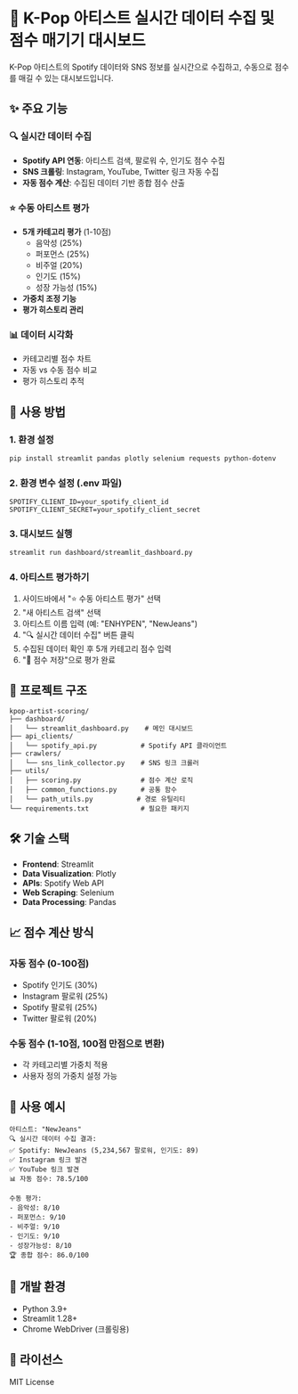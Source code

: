 # 🎵 K-Pop 아티스트 실시간 데이터 수집 및 점수 매기기 대시보드

K-Pop 아티스트의 Spotify 데이터와 SNS 정보를 실시간으로 수집하고, 수동으로 점수를 매길 수 있는 대시보드입니다.

## ✨ 주요 기능

### 🔍 실시간 데이터 수집
- **Spotify API 연동**: 아티스트 검색, 팔로워 수, 인기도 점수 수집
- **SNS 크롤링**: Instagram, YouTube, Twitter 링크 자동 수집
- **자동 점수 계산**: 수집된 데이터 기반 종합 점수 산출

### ⭐ 수동 아티스트 평가
- **5개 카테고리 평가** (1-10점)
  - 음악성 (25%)
  - 퍼포먼스 (25%)
  - 비주얼 (20%)
  - 인기도 (15%)
  - 성장 가능성 (15%)
- **가중치 조정 기능**
- **평가 히스토리 관리**

### 📊 데이터 시각화
- 카테고리별 점수 차트
- 자동 vs 수동 점수 비교
- 평가 히스토리 추적

## 🚀 사용 방법

### 1. 환경 설정
```bash
pip install streamlit pandas plotly selenium requests python-dotenv
```

### 2. 환경 변수 설정 (.env 파일)
```env
SPOTIFY_CLIENT_ID=your_spotify_client_id
SPOTIFY_CLIENT_SECRET=your_spotify_client_secret
```

### 3. 대시보드 실행
```bash
streamlit run dashboard/streamlit_dashboard.py
```

### 4. 아티스트 평가하기
1. 사이드바에서 "⭐ 수동 아티스트 평가" 선택
2. "새 아티스트 검색" 선택
3. 아티스트 이름 입력 (예: "ENHYPEN", "NewJeans")
4. "🔍 실시간 데이터 수집" 버튼 클릭
5. 수집된 데이터 확인 후 5개 카테고리 점수 입력
6. "💾 점수 저장"으로 평가 완료

## 📁 프로젝트 구조

```
kpop-artist-scoring/
├── dashboard/
│   └── streamlit_dashboard.py    # 메인 대시보드
├── api_clients/
│   └── spotify_api.py           # Spotify API 클라이언트
├── crawlers/
│   └── sns_link_collector.py    # SNS 링크 크롤러
├── utils/
│   ├── scoring.py               # 점수 계산 로직
│   ├── common_functions.py      # 공통 함수
│   └── path_utils.py           # 경로 유틸리티
└── requirements.txt             # 필요한 패키지
```

## 🛠️ 기술 스택
- **Frontend**: Streamlit
- **Data Visualization**: Plotly
- **APIs**: Spotify Web API
- **Web Scraping**: Selenium
- **Data Processing**: Pandas

## 📈 점수 계산 방식

### 자동 점수 (0-100점)
- Spotify 인기도 (30%)
- Instagram 팔로워 (25%) 
- Spotify 팔로워 (25%)
- Twitter 팔로워 (20%)

### 수동 점수 (1-10점, 100점 만점으로 변환)
- 각 카테고리별 가중치 적용
- 사용자 정의 가중치 설정 가능

## 🎯 사용 예시

```
아티스트: "NewJeans"
🔍 실시간 데이터 수집 결과:
✅ Spotify: NewJeans (5,234,567 팔로워, 인기도: 89)
✅ Instagram 링크 발견
✅ YouTube 링크 발견
📊 자동 점수: 78.5/100

수동 평가:
- 음악성: 8/10
- 퍼포먼스: 9/10  
- 비주얼: 9/10
- 인기도: 9/10
- 성장가능성: 8/10
🏆 종합 점수: 86.0/100
```

## 🔧 개발 환경
- Python 3.9+
- Streamlit 1.28+
- Chrome WebDriver (크롤링용)

## 📄 라이선스
MIT License